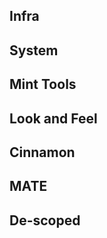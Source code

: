 Infra
-----

System
------

Mint Tools
----------

Look and Feel
-------------

Cinnamon
--------

MATE
----

De-scoped
---------
